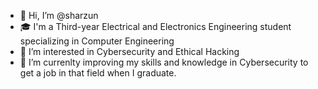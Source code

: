 - 👋 Hi, I’m @sharzun
- 🎓 I'm a Third-year Electrical and Electronics Engineering student specializing in Computer Engineering
- 🔎 I’m interested in Cybersecurity and Ethical Hacking
- 🌱 I’m currenlty improving my skills and knowledge in Cybersecurity to get a job in that field when I graduate.

<!---
sharzun/sharzun is a ✨ special ✨ repository because its `README.md` (this file) appears on your GitHub profile.
You can click the Preview link to take a look at your changes.
--->
